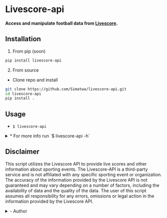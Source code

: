 # Livescore-api
**Access and manipulate football data from [Livescore](https://livescore.com).**

## Installation

1. From pip (soon)

```sh
pip install livescore-api
```

2. From source

- Clone repo and install
```sh
git clone https://github.com/Simatwa/livescore-api.git
cd livescore-api
pip install .
```

## Usage

- `$ livescore-api`

<details>
<summary>
* For more info run `$ livescore-api -h`
</summary>

```
usage: livescore-api [-h] [-v]
                     [-m MONTH]
                     [-y YEAR]
                     [-c COUNTRY]
                     [-l LEAGUE]
                     [-n NAME]
                     [-s STATUS]
                     [-M MAX]
                     [-H HEADERS]
                     [-o PATH]
                     [-f html|csv|xlsx|markdown|xml|json]
                     [-i PATH]
                     [-t html|pretty|grid|fancy_grid|orgtbl|secure_html]
                     [--code CODE]
                     [--timeout TIMEOUT]
                     [--indent INDENT]
                     [--config PATH]
                     [--update]
                     [--raw]
                     [date]

Access and manipulate matches from
Livescore.com

positional arguments:
  date         Date of the matches
               - 12

optional arguments:
  -h, --help   show this help
               message and exit
  -v, --version
               show program's
               version number and
               exit
  -m MONTH, --month MONTH
               Month of the matches
               - 6
  -y YEAR, --year YEAR
               Year of the matches
               - 2023
  -c COUNTRY, --country COUNTRY
               Return matches from
               the specified
               countries only -
               None
  -l LEAGUE, --league LEAGUE
               Return matches of
               the specified
               league(s) only -
               None
  -n NAME, --name NAME
               Return matches with
               the specified team-
               name only - None
  -s STATUS, --status STATUS
               Return matches of
               the specified status
               - None
  -M MAX, --max MAX
               Maximum matches to
               be returned - 1000
  -H HEADERS, --headers HEADERS
               Path to .json file
               containing http
               headers - None
  -o PATH, --output PATH
               Path to save the
               content - None
  -f html|csv|xlsx|markdown|xml|json, --format html|csv|xlsx|markdown|xml|json
               Contents output
               format - json
  -i PATH, --input PATH
               Use .json formatted
               file in path - None
  -t html|pretty|grid|fancy_grid|orgtbl|secure_html, --tabulate html|pretty|grid|fancy_grid|orgtbl|secure_html
               Tabulate the
               contents using style
               specified
  --code CODE  Country code for
               making http request
               - KE
  --timeout TIMEOUT
               Http request timeout
               - 20s
  --indent INDENT
               Indentation level
               for formatting .json
               output - 4
  --config PATH
               Use mapper-keys in
               path
  --update     Update mapper-keys
               from repo
  --raw        Return contents with
               zero manipulation

This script has no official
relation with Livescore.com
```
</details>

## Disclaimer

This script utilizes the Livescore API to provide live scores and other information about sporting events. The Livescore-API is a third-party service and is not affiliated with any specific sporting event or organization. The accuracy of the information provided by the Livescore API is not guaranteed and may vary depending on a number of factors, including the availability of data and the quality of the data. The user of this script assumes all responsibility for any errors, omissions or legal action in the information provided by the Livescore API.

<details>
<summary>
- Author
</summary>
The author of this script makes no representations or warranties, express or implied, about the accuracy, completeness, or suitability of the information provided by the Livescore API. The author of this script accepts no liability for any errors or omissions in the information provided by the Livescore API.
</details>
